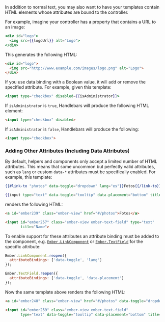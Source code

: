 In addition to normal text, you may also want to have your templates
contain HTML elements whose attributes are bound to the controller.

For example, imagine your controller has a property that contains a URL
to an image:

```handlebars
<div id="logo">
  <img src={{logoUrl}} alt="Logo">
</div>
```

This generates the following HTML:

```html
<div id="logo">
  <img src="http://www.example.com/images/logo.png" alt="Logo">
</div>
```

If you use data binding with a Boolean value, it will add or remove
the specified attribute. For example, given this template:

```handlebars
<input type="checkbox" disabled={{isAdministrator}}>
```

If `isAdministrator` is `true`, Handlebars will produce the following
HTML element:

```html
<input type="checkbox" disabled>
```

If `isAdministrator` is `false`, Handlebars will produce the following:

```html
<input type="checkbox">
```

### Adding Other Attributes (Including Data Attributes)

By default, helpers and components only accept a limited number of HTML attributes.
This means that some uncommon but perfectly valid attributes, such as `lang` or
custom `data-*` attributes must be specifically enabled. For example, this template:

```handlebars
{{#link-to "photos" data-toggle="dropdown" lang="es"}}Fotos{{/link-to}}

{{input type="text" data-toggle="tooltip" data-placement="bottom" title="Name"}}
```

renders the following HTML:

```html
<a id="ember239" class="ember-view" href="#/photos">Fotos</a>

<input id="ember257" class="ember-view ember-text-field" type="text"
       title="Name">
```

To enable support for these attributes an attribute binding must be
added to the component, e.g.
[`Ember.LinkComponent`](https://www.emberjs.com/api/ember/2.16/classes/LinkComponent)
or [`Ember.TextField`](https://www.emberjs.com/api/ember/2.16/classes/TextField)
for the specific attribute:

```javascript
Ember.LinkComponent.reopen({
  attributeBindings: ['data-toggle', 'lang']
});

Ember.TextField.reopen({
  attributeBindings: ['data-toggle', 'data-placement']
});
```

Now the same template above renders the following HTML:

```html
<a id="ember240" class="ember-view" href="#/photos" data-toggle="dropdown" lang="es">Fotos</a>

<input id="ember259" class="ember-view ember-text-field"
       type="text" data-toggle="tooltip" data-placement="bottom" title="Name">
```
